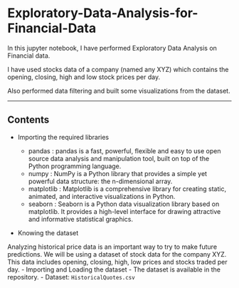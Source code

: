 # Exploratory-Data-Analysis-for-Financial-Data

In this jupyter notebook, I have performed Exploratory Data Analysis on Financial data.

I have used stocks data of a company (named any XYZ) which contains the opening, closing, high and low stock prices per day.

Also performed data filtering and built some visualizations from the dataset.

---

## Contents

  - Importing the required libraries
    - pandas : pandas is a fast, powerful, flexible and easy to use open source data analysis and manipulation tool,
built on top of the Python programming language.
    - numpy : NumPy is a Python library that provides a simple yet powerful data structure: the n-dimensional array.
    - matplotlib : Matplotlib is a comprehensive library for creating static, animated, and interactive visualizations in Python.
    - seaborn : Seaborn is a Python data visualization library based on matplotlib. It provides a high-level interface for drawing attractive and informative statistical graphics.
    
  - Knowing the dataset
  
  Analyzing historical price data is an important way to try to make future predictions. We will be using a dataset of stock data for the company XYZ. This data includes opening, closing, high, low prices and stocks traded per day.
      - Importing and Loading the dataset
        - The dataset is available in the repository.
        - Dataset: `HistoricalQuotes.csv`
        
